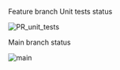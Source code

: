 Feature branch Unit tests status

![PR_unit_tests](https://github.com/RustamPlanirovich/Dynasty/workflows/PR_unit_tests/badge.svg)

Main branch status

![main](https://github.com/RustamPlanirovich/Dynasty/workflows/Hello_world/badge.svg)
